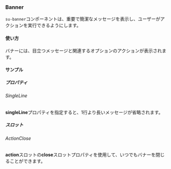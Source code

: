 ### Banner

`su-banner`コンポーネントは、重要で簡潔なメッセージを表示し、ユーザーがアクションを実行できるようにします。

<su-divider class="mb-8" />

#### 使い方

バナーには、目立つメッセージと関連するオプションのアクションが表示されます。

<example file='SuBanner/uses' />

#### サンプル

##### プロパティ

###### SingleLine

**singleLine**プロパティを指定すると、1行より長いメッセージが省略されます。

<example file='SuBanner/props/singleLine' />

##### スロット

###### ActionClose

**action**スロットの**close**スロットプロパティを使用して、いつでもバナーを閉じることができます。

<example file='SuBanner/slots/actionClose' />